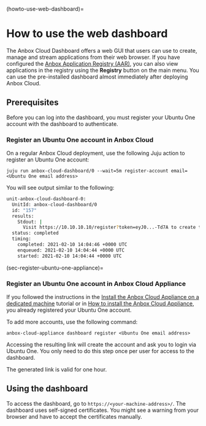 (howto-use-web-dashboard)=
# How to use the web dashboard
The Anbox Cloud Dashboard offers a web GUI that users can use to create, manage and stream applications from their web browser. If you have configured the [Anbox Application Registry (AAR)](https://discourse.ubuntu.com/t/application-registry/17761), you can also view applications in the registry using the **Registry** button on the main menu. You can use the pre-installed dashboard almost immediately after deploying Anbox Cloud.

## Prerequisites

Before you can log into the dashboard, you must register your Ubuntu One account with the dashboard to authenticate.

### Register an Ubuntu One account in Anbox Cloud

On a regular Anbox Cloud deployment, use the following Juju action to register an Ubuntu One account:

    juju run anbox-cloud-dashboard/0 --wait=5m register-account email=<Ubuntu One email address>

You will see output similar to the following:

```sh
unit-anbox-cloud-dashboard-0:
  UnitId: anbox-cloud-dashboard/0
  id: "157"
  results:
    Stdout: |
      Visit https://10.10.10.10/register?token=eyJ0...-Td7A to create the new user
  status: completed
  timing:
    completed: 2021-02-10 14:04:46 +0000 UTC
    enqueued: 2021-02-10 14:04:44 +0000 UTC
    started: 2021-02-10 14:04:44 +0000 UTC
```
(sec-register-ubuntu-one-appliance)=
### Register an Ubuntu One account in Anbox Cloud Appliance

If you followed the instructions in the [Install the Anbox Cloud Appliance on a dedicated machine](https://discourse.ubuntu.com/t/install-appliance/22681) tutorial or in [How to install the Anbox Cloud Appliance](https://discourse.ubuntu.com/t/how-to-install-the-anbox-cloud-appliance/29702), you already registered your Ubuntu One account.

To add more accounts, use the following command:

    anbox-cloud-appliance dashboard register <Ubuntu One email address>

Accessing the resulting link will create the account and ask you to login via Ubuntu One. You only need to do this step once per user for access to the dashboard.

The generated link is valid for one hour.

## Using the dashboard

To access the dashboard, go to `https://<your-machine-address>/`. The dashboard uses self-signed certificates. You might see a warning from your browser and have to accept the certificates manually.

